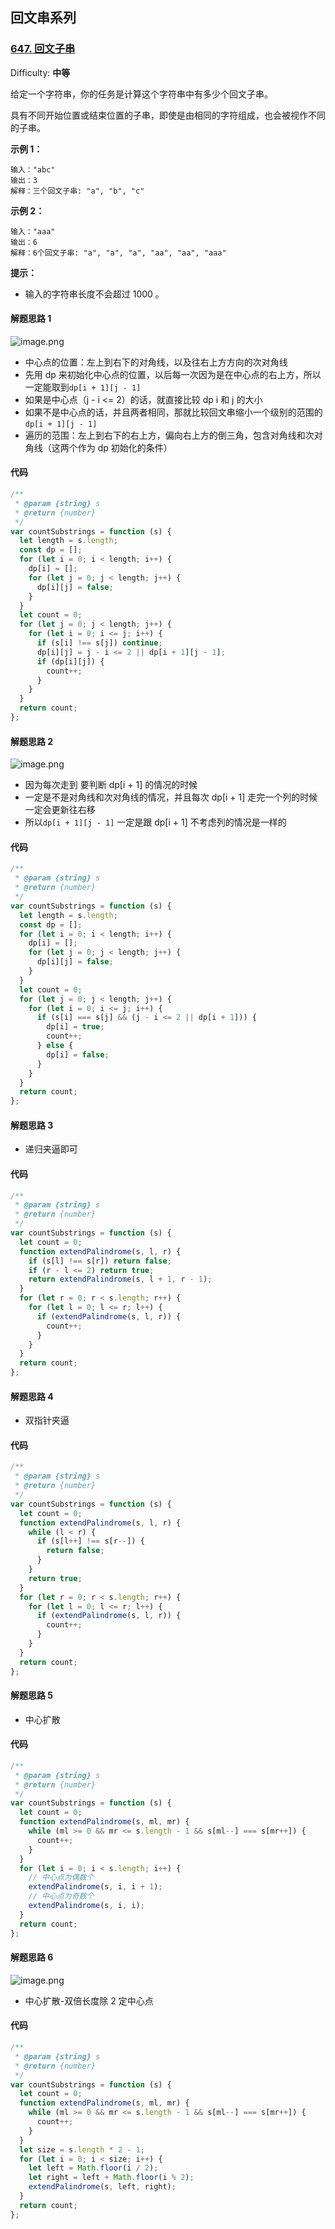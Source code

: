 ## 回文串系列

### [647\. 回文子串](https://leetcode-cn.com/problems/palindromic-substrings/)

Difficulty: **中等**

给定一个字符串，你的任务是计算这个字符串中有多少个回文子串。

具有不同开始位置或结束位置的子串，即使是由相同的字符组成，也会被视作不同的子串。

**示例 1：**

```
输入："abc"
输出：3
解释：三个回文子串: "a", "b", "c"
```

**示例 2：**

```
输入："aaa"
输出：6
解释：6个回文子串: "a", "a", "a", "aa", "aa", "aaa"
```

**提示：**

- 输入的字符串长度不会超过 1000 。

#### 解题思路 1

![image.png](https://pic.leetcode-cn.com/1630222285-pyoEUR-image.png)

- 中心点的位置：左上到右下的对角线，以及往右上方方向的次对角线
- 先用 dp 来初始化中心点的位置，以后每一次因为是在中心点的右上方，所以一定能取到`dp[i + 1][j - 1]`
- 如果是中心点（j - i <= 2）的话，就直接比较 dp i 和 j 的大小
- 如果不是中心点的话，并且两者相同，那就比较回文串缩小一个级别的范围的`dp[i + 1][j - 1]`
- 遍历的范围：左上到右下的右上方，偏向右上方的倒三角，包含对角线和次对角线（这两个作为 dp 初始化的条件）

#### 代码

```javascript
/**
 * @param {string} s
 * @return {number}
 */
var countSubstrings = function (s) {
  let length = s.length;
  const dp = [];
  for (let i = 0; i < length; i++) {
    dp[i] = [];
    for (let j = 0; j < length; j++) {
      dp[i][j] = false;
    }
  }
  let count = 0;
  for (let j = 0; j < length; j++) {
    for (let i = 0; i <= j; i++) {
      if (s[i] !== s[j]) continue;
      dp[i][j] = j - i <= 2 || dp[i + 1][j - 1];
      if (dp[i][j]) {
        count++;
      }
    }
  }
  return count;
};
```

#### 解题思路 2

![image.png](https://pic.leetcode-cn.com/1630223958-cKDquZ-image.png)

- 因为每次走到 要判断 dp[i + 1] 的情况的时候
- 一定是不是对角线和次对角线的情况，并且每次 dp[i + 1] 走完一个列的时候一定会更新往右移
- 所以`dp[i + 1][j - 1]` 一定是跟 dp[i + 1] 不考虑列的情况是一样的

#### 代码

```javascript
/**
 * @param {string} s
 * @return {number}
 */
var countSubstrings = function (s) {
  let length = s.length;
  const dp = [];
  for (let i = 0; i < length; i++) {
    dp[i] = [];
    for (let j = 0; j < length; j++) {
      dp[i][j] = false;
    }
  }
  let count = 0;
  for (let j = 0; j < length; j++) {
    for (let i = 0; i <= j; i++) {
      if (s[i] === s[j] && (j - i <= 2 || dp[i + 1])) {
        dp[i] = true;
        count++;
      } else {
        dp[i] = false;
      }
    }
  }
  return count;
};
```

#### 解题思路 3

- 递归夹逼即可

#### 代码

```javascript
/**
 * @param {string} s
 * @return {number}
 */
var countSubstrings = function (s) {
  let count = 0;
  function extendPalindrome(s, l, r) {
    if (s[l] !== s[r]) return false;
    if (r - l <= 2) return true;
    return extendPalindrome(s, l + 1, r - 1);
  }
  for (let r = 0; r < s.length; r++) {
    for (let l = 0; l <= r; l++) {
      if (extendPalindrome(s, l, r)) {
        count++;
      }
    }
  }
  return count;
};
```

#### 解题思路 4

- 双指针夹逼

#### 代码

```javascript
/**
 * @param {string} s
 * @return {number}
 */
var countSubstrings = function (s) {
  let count = 0;
  function extendPalindrome(s, l, r) {
    while (l < r) {
      if (s[l++] !== s[r--]) {
        return false;
      }
    }
    return true;
  }
  for (let r = 0; r < s.length; r++) {
    for (let l = 0; l <= r; l++) {
      if (extendPalindrome(s, l, r)) {
        count++;
      }
    }
  }
  return count;
};
```

#### 解题思路 5

- 中心扩散

#### 代码

```javascript
/**
 * @param {string} s
 * @return {number}
 */
var countSubstrings = function (s) {
  let count = 0;
  function extendPalindrome(s, ml, mr) {
    while (ml >= 0 && mr <= s.length - 1 && s[ml--] === s[mr++]) {
      count++;
    }
  }
  for (let i = 0; i < s.length; i++) {
    // 中心点为偶数个
    extendPalindrome(s, i, i + 1);
    // 中心点为奇数个
    extendPalindrome(s, i, i);
  }
  return count;
};
```

#### 解题思路 6

![image.png](https://pic.leetcode-cn.com/1630227034-qfmjhR-image.png)

- 中心扩散-双倍长度除 2 定中心点

#### 代码

```javascript
/**
 * @param {string} s
 * @return {number}
 */
var countSubstrings = function (s) {
  let count = 0;
  function extendPalindrome(s, ml, mr) {
    while (ml >= 0 && mr <= s.length - 1 && s[ml--] === s[mr++]) {
      count++;
    }
  }
  let size = s.length * 2 - 1;
  for (let i = 0; i < size; i++) {
    let left = Math.floor(i / 2);
    let right = left + Math.floor(i % 2);
    extendPalindrome(s, left, right);
  }
  return count;
};
```
